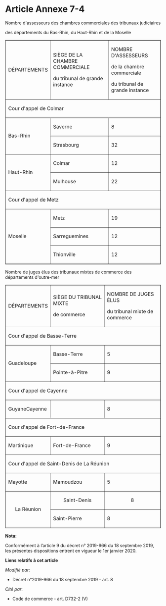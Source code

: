 # Article Annexe 7-4

Nombre d'assesseurs des chambres commerciales des   tribunaux judiciaires 

des départements du Bas-Rhin, du Haut-Rhin et de la Moselle 

<table align="center" border="1" cellpadding="0">
  <tbody>
    <tr>
      <td>

DÉPARTEMENTS 

</td>
      <td>

SIÈGE DE LA CHAMBRE COMMERCIALE 

du tribunal de grande instance 

</td>
      <td>

NOMBRE D'ASSESSEURS 

de la chambre commerciale 

du tribunal de grande instance 

</td>
    </tr>
    <tr>
      <td colspan="3">

Cour d'appel de Colmar 

</td>
    </tr>
    <tr>
      <td rowspan="2">

Bas-Rhin 

</td>
      <td>

Saverne 

</td>
      <td>

8 

</td>
    </tr>
    <tr>
      <td>

Strasbourg 

</td>
      <td>

32 

</td>
    </tr>
    <tr>
      <td rowspan="2">

Haut-Rhin 

</td>
      <td>

Colmar 

</td>
      <td>

12 

</td>
    </tr>
    <tr>
      <td>

Mulhouse 

</td>
      <td>

22 

</td>
    </tr>
    <tr>
      <td colspan="3">

Cour d'appel de Metz 

</td>
    </tr>
    <tr>
      <td rowspan="3">

Moselle 

</td>
      <td>

Metz 

</td>
      <td>

19 

</td>
    </tr>
    <tr>
      <td>

Sarreguemines 

</td>
      <td>

12 

</td>
    </tr>
    <tr>
      <td>

Thionville 

</td>
      <td>

12 

</td>
    </tr>
  </tbody>
</table>

Nombre de juges élus des tribunaux mixtes de commerce des départements d'outre-mer 

<table align="center" border="1" cellpadding="0">
  <tbody>
    <tr>
      <td>

DÉPARTEMENTS 

</td>
      <td>

SIÈGE DU TRIBUNAL MIXTE 

de commerce 

</td>
      <td>

NOMBRE DE JUGES ÉLUS 

du tribunal mixte de commerce 

</td>
    </tr>
    <tr>
      <td colspan="3">

Cour d'appel de Basse-Terre 

</td>
    </tr>
    <tr>
      <td rowspan="2">

Guadeloupe 

</td>
      <td>

Basse-Terre 

</td>
      <td>

5 

</td>
    </tr>
    <tr>
      <td>

Pointe-à-Pitre 

</td>
      <td>

9 

</td>
    </tr>
    <tr>
      <td colspan="3">

Cour d'appel de Cayenne 

</td>
    </tr>
    <tr>
      <td>GuyaneCayenne</td>
      <td>

</td>
      <td>

8 

</td>
    </tr>
    <tr>
      <td colspan="3">

Cour d'appel de Fort-de-France 

</td>
    </tr>
    <tr>
      <td>

Martinique 

</td>
      <td>

Fort-de-France 

</td>
      <td>

9 

</td>
    </tr>
    <tr>
      <td colspan="3">

Cour d'appel de Saint-Denis de La Réunion 

</td>
    </tr>
    <tr>
      <td>

Mayotte 

</td>
      <td>

Mamoudzou 

</td>
      <td>

5 

</td>
    </tr>
    <tr>
      <td rowspan="2" align="center">

La Réunion 

</td>
      <td align="center">

Saint-Denis 

</td>
      <td align="center">

8 

</td>
    </tr>
    <tr>
      <td>

Saint-Pierre 

</td>
      <td>

8

</td>
    </tr>
  </tbody>
</table>

**Nota:**

Conformément à l’article 9 du décret n° 2019-966 du 18 septembre 2019, les présentes dispositions entrent en vigueur le 1er
janvier 2020.

**Liens relatifs à cet article**

_Modifié par_:

  - Décret n°2019-966 du 18 septembre 2019 - art. 8

_Cité par_:

  - Code de commerce - art. D732-2 (V)
